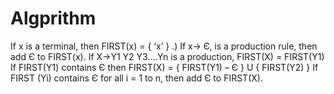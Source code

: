 # Algprithm

If x is a terminal, then FIRST(x) = { ‘x’ } .)
If x-> Є, is a production rule, then add Є to FIRST(x).
If X->Y1 Y2 Y3….Yn is a production, 
FIRST(X) = FIRST(Y1)
If FIRST(Y1) contains Є then FIRST(X) = { FIRST(Y1) – Є } U { FIRST(Y2) }
If FIRST (Yi) contains Є for all i = 1 to n, then add Є to FIRST(X).
